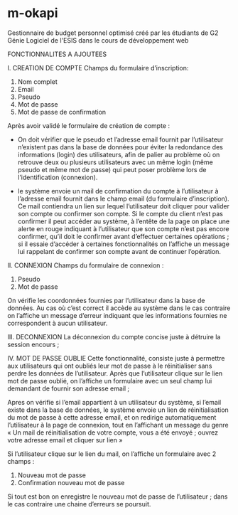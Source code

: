 # m-okapi
Gestionnaire de budget personnel optimisé créé par les étudiants de G2 Génie Logiciel de l'ESIS dans le cours de développement web



FONCTIONNALITES A AJOUTEES

I.	CREATION DE COMPTE
Champs du formulaire d’inscription:
1.	Nom complet
2.	Email
3.	Pseudo 
4.	Mot de passe
5.	Mot de passe de confirmation

Après avoir validé le formulaire de création de compte :

- On doit vérifier que le pseudo et l’adresse email fournit par l’utilisateur n’existent pas dans la base de données pour éviter la redondance des informations (login) des utilisateurs, afin de palier au problème où on retrouve deux ou plusieurs utilisateurs avec un même login (même pseudo et même mot de passe) qui peut poser problème lors de l’identification (connexion).

- le système envoie un mail de confirmation du compte à l’utilisateur à l’adresse email fournit dans le champ email (du formulaire d’inscription). Ce mail contiendra un lien sur lequel l’utilisateur doit cliquer pour valider son compte ou confirmer son compte.
Si le compte du client n’est pas confirmer il peut accéder au système, à l’entête de la page on place une alerte en rouge indiquant à l’utilisateur que son compte n’est pas encore confirmer, qu’il  doit le confirmer avant d’effectuer certaines opérations ; si il essaie d’accéder à certaines fonctionnalités on l’affiche un message lui rappelant de confirmer son compte avant de continuer l’opération.

II.	CONNEXION
Champs du formulaire de connexion :
1.	Pseudo
2.	Mot de passe

On vérifie les coordonnées fournies par l’utilisateur dans la base de données. Au cas où c’est correct il accède au système dans le cas contraire on l’affiche un message d’erreur indiquant que les informations fournies ne correspondent à aucun utilisateur.

III.	DECONNEXION
La déconnexion du compte concise juste à détruire la session encours ;

IV.	MOT DE PASSE OUBLIE
Cette fonctionnalité, consiste juste à permettre aux utilisateurs qui ont oubliés leur mot de passe à le réinitialiser sans perdre les données de l’utilisateur. Après que l’utilisateur clique sur le lien mot de passe oublié, on l’affiche un formulaire avec un seul champ lui demandant de fournir son adresse email ;

Apres on vérifie si l’email appartient à un utilisateur du système, si l’email existe dans la base de données, le système envoie un lien de réinitialisation du mot de passe à cette adresse email, et on redirige automatiquement l’utilisateur à la page de connexion, tout en l’affichant un message du genre
« Un mail de réinitialisation de votre compte, vous a été envoyé ; ouvrez votre adresse email et cliquer sur lien » 

Si l’utilisateur clique sur le lien du mail, on l’affiche un formulaire avec 2 champs :
1.	Nouveau mot de passe
2.	Confirmation nouveau mot de passe

Si tout est bon on enregistre le nouveau mot de passe de l’utilisateur ; dans le cas contraire une chaine d’erreurs se poursuit.
